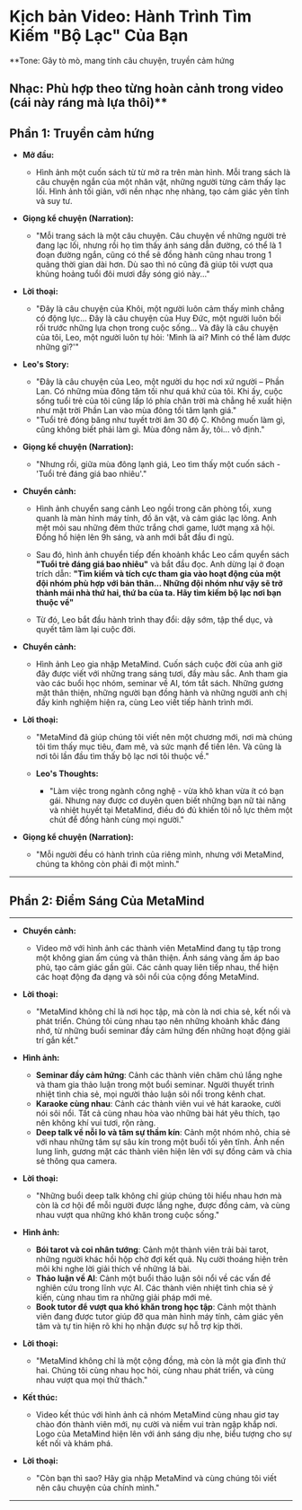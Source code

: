 # **Kịch bản Video: Hành Trình Tìm Kiếm "Bộ Lạc" Của Bạn**

**Tone: Gây tò mò, mang tính câu chuyện, truyền cảm hứng

Nhạc: Phù hợp theo từng hoàn cảnh trong video  (cái này ráng mà lựa thôi)**
---

## **Phần 1: Truyền cảm hứng**

- **Mở đầu:**
  - Hình ảnh một cuốn sách từ từ mở ra trên màn hình. Mỗi trang sách là câu chuyện ngắn của một nhân vật, những người từng cảm thấy lạc lối. Hình ảnh tối giản, với nền nhạc nhẹ nhàng, tạo cảm giác yên tĩnh và suy tư.

- **Giọng kể chuyện (Narration):**
  - "Mỗi trang sách là một câu chuyện. Câu chuyện về những người trẻ đang lạc lối, nhưng rồi họ tìm thấy ánh sáng dẫn đường, có thể là 1 đoạn đường ngắn, cũng có thể sẽ đồng hành cũng nhau trong 1 quãng thời gian dài hơn. Dù sao thì nó cũng đã giúp tôi vượt qua khủng hoảng tuổi đôi mươi đầy sóng gió này..."

- **Lời thoại:**
  - "Đây là câu chuyện của Khôi, một người luôn cảm thấy mình chẳng có động lực... Đây là câu chuyện của Huy Đức, một người luôn bối rối trước những lựa chọn trong cuộc sống... Và đây là câu chuyện của tôi, Leo, một người luôn tự hỏi: 'Mình là ai? Mình có thể làm được những gì?'"

- **Leo's Story:**
  - "Đây là câu chuyện của Leo, một người du học nơi xứ người – Phần Lan. Có những mùa đông tăm tối như quá khứ của tôi. Khi ấy, cuộc sống tuổi trẻ của tôi cũng lấp ló phía chân trời mà chẳng hề xuất hiện như mặt trời Phần Lan vào mùa đông tối tăm lạnh giá."
  - "Tuổi trẻ đóng băng như tuyết trời âm 30 độ C. Không muốn làm gì, cũng không biết phải làm gì. Mùa đông năm ấy, tôi... vô định."

- **Giọng kể chuyện (Narration):**
  - "Nhưng rồi, giữa mùa đông lạnh giá, Leo tìm thấy một cuốn sách - 'Tuổi trẻ đáng giá bao nhiêu'."

- **Chuyển cảnh:**
  - Hình ảnh chuyển sang cảnh Leo ngồi trong căn phòng tối, xung quanh là màn hình máy tính, đồ ăn vặt, và cảm giác lạc lõng. Anh mệt mỏi sau những đêm thức trắng chơi game, lướt mạng xã hội. Đồng hồ hiện lên 9h sáng, và anh mới bắt đầu đi ngủ.

  - Sau đó, hình ảnh chuyển tiếp đến khoảnh khắc Leo cầm quyển sách **"Tuổi trẻ đáng giá bao nhiêu"** và bắt đầu đọc. Anh dừng lại ở đoạn trích dẫn: **"Tìm kiếm và tích cực tham gia vào hoạt động của một đội nhóm phù hợp với bản thân... Những đội nhóm như vậy sẽ trở thành mái nhà thứ hai, thứ ba của ta. Hãy tìm kiếm bộ lạc nơi bạn thuộc về"**

  - Từ đó, Leo bắt đầu hành trình thay đổi: dậy sớm, tập thể dục, và quyết tâm làm lại cuộc đời.

- **Chuyển cảnh:**
  - Hình ảnh Leo gia nhập MetaMind. Cuốn sách cuộc đời của anh giờ đây được viết với những trang sáng tươi, đầy màu sắc. Anh tham gia vào các buổi học nhóm, seminar về AI, tóm tắt sách. Những gương mặt thân thiện, những người bạn đồng hành và những người anh chị đầy kinh nghiệm hiện ra, cùng Leo viết tiếp hành trình mới.

- **Lời thoại:**
  - "MetaMind đã giúp chúng tôi viết nên một chương mới, nơi mà chúng tôi tìm thấy mục tiêu, đam mê, và sức mạnh để tiến lên. Và cũng là nơi tôi lần đầu tìm thấy bộ lạc nơi tôi thuộc về."

  - **Leo's Thoughts:**
    - "Làm việc trong ngành công nghệ - vừa khô khan vừa ít có bạn gái. Nhưng nay được cơ duyên quen biết những bạn nữ tài năng và nhiệt huyết tại MetaMind, điều đó đủ khiến tôi nỗ lực thêm một chút để đồng hành cùng mọi người."

- **Giọng kể chuyện (Narration):**
  - "Mỗi người đều có hành trình của riêng mình, nhưng với MetaMind, chúng ta không còn phải đi một mình."

---

## **Phần 2: Điểm Sáng Của MetaMind**

---

- **Chuyển cảnh:**
  - Video mở với hình ảnh các thành viên MetaMind đang tụ tập trong một không gian ấm cúng và thân thiện. Ánh sáng vàng ấm áp bao phủ, tạo cảm giác gần gũi. Các cảnh quay liên tiếp nhau, thể hiện các hoạt động đa dạng và sôi nổi của cộng đồng MetaMind.

- **Lời thoại:**
  - "MetaMind không chỉ là nơi học tập, mà còn là nơi chia sẻ, kết nối và phát triển. Chúng tôi cùng nhau tạo nên những khoảnh khắc đáng nhớ, từ những buổi seminar đầy cảm hứng đến những hoạt động giải trí gắn kết."

- **Hình ảnh:**
  - **Seminar đầy cảm hứng**: Cảnh các thành viên chăm chú lắng nghe và tham gia thảo luận trong một buổi seminar. Người thuyết trình nhiệt tình chia sẻ, mọi người thảo luận sôi nổi trong kênh chat.
  - **Karaoke cùng nhau**: Cảnh các thành viên vui vẻ hát karaoke, cười nói sôi nổi. Tất cả cùng nhau hòa vào những bài hát yêu thích, tạo nên không khí vui tươi, rộn ràng.
  - **Deep talk về nỗi lo và tâm sự thầm kín**: Cảnh một nhóm nhỏ, chia sẻ với nhau những tâm sự sâu kín trong một buổi tối yên tĩnh. Ánh nến lung linh, gương mặt các thành viên hiện lên với sự đồng cảm và chia sẻ thông qua camera.

- **Lời thoại:**
  - "Những buổi deep talk không chỉ giúp chúng tôi hiểu nhau hơn mà còn là cơ hội để mỗi người được lắng nghe, được đồng cảm, và cùng nhau vượt qua những khó khăn trong cuộc sống."

- **Hình ảnh:**
  - **Bói tarot và coi nhân tướng**: Cảnh một thành viên trải bài tarot, những người khác hồi hộp chờ đợi kết quả. Nụ cười thoáng hiện trên môi khi nghe lời giải thích về những lá bài.
  - **Thảo luận về AI**: Cảnh một buổi thảo luận sôi nổi về các vấn đề nghiên cứu trong lĩnh vực AI. Các thành viên nhiệt tình chia sẻ ý kiến, cùng nhau tìm ra những giải pháp mới mẻ.
  - **Book tutor để vượt qua khó khăn trong học tập**: Cảnh một thành viên đang được tutor giúp đỡ qua màn hình máy tính, cảm giác yên tâm và tự tin hiện rõ khi họ nhận được sự hỗ trợ kịp thời.

- **Lời thoại:**
  - "MetaMind không chỉ là một cộng đồng, mà còn là một gia đình thứ hai. Chúng tôi cùng nhau học hỏi, cùng nhau phát triển, và cùng nhau vượt qua mọi thử thách."

- **Kết thúc:**
  - Video kết thúc với hình ảnh cả nhóm MetaMind cùng nhau giơ tay chào đón thành viên mới, nụ cười và niềm vui tràn ngập khắp nơi. Logo của MetaMind hiện lên với ánh sáng dịu nhẹ, biểu tượng cho sự kết nối và khám phá.

- **Lời thoại:**
  - "Còn bạn thì sao? Hãy gia nhập MetaMind và cùng chúng tôi viết nên câu chuyện của chính mình."


---

